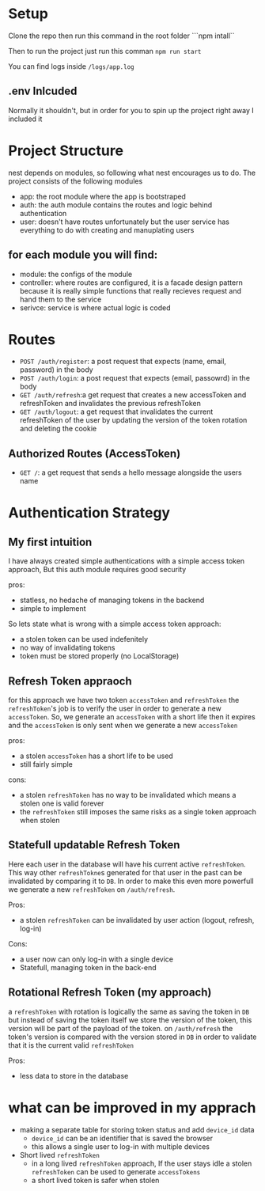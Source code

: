# Setup

Clone the repo then run this command in the root folder
```npm intall``

Then to run the project just run this comman
```npm run start```

You can find logs inside `/logs/app.log`

## .env Inlcuded
Normally it shouldn't, but in order for you to spin up the project right away I included it


# Project Structure
nest depends on modules, so following what nest encourages us to do.
The project consists of the following modules
- app: the root module where the app is bootstraped
- auth: the auth module contains the routes and logic behind authentication
- user: doesn't have routes unfortunately but the user service has everything to do with creating and manuplating users

## for each module you will find:
- module: the configs of the module
- controller: where routes are configured, it is a facade design pattern because it is really simple functions that really recieves request and hand them to the service
- serivce: service is where actual logic is coded


# Routes

- `POST /auth/register`: a post request that expects (name, email, password) in the body
- `POST /auth/login`: a post request that expects (email, passowrd) in the body
- `GET /auth/refresh`:a get request that creates a new accessToken and refreshToken and invalidates the previous refreshToken
- `GET /auth/logout`: a get request that invalidates the current refreshToken of the user by updating the version of the token rotation and deleting the cookie

## Authorized Routes (AccessToken)
- `GET /`: a get request that sends a hello message alongside the users name


# Authentication Strategy
## My first intuition
I have always created simple authentications with a simple access token approach,
But this auth module requires good security

pros:
- statless, no hedache of managing tokens in the backend
- simple to implement

So lets state what is wrong with a simple access token approach:
- a stolen token can be used indefenitely
- no way of invalidating tokens
- token must be stored properly (no LocalStorage)

## Refresh Token appraoch
for this approach we have two token `accessToken` and `refreshToken`
the `refreshToken`'s job is to verify the user in order to generate a new `accessToken`.
So, we generate an `accessToken` with a short life then it expires and the `accessToken` is only sent when we generate a new `accessToken`

pros:
- a stolen `accessToken` has a short life to be used
- still fairly simple

cons:
- a stolen `refreshToken` has no way to be invalidated which means a stolen one is valid forever
- the `refreshToken` still imposes the same risks as a single token approach when stolen

## Statefull updatable Refresh Token
Here each user in the database will have his current active `refreshToken`.
This way other `refreshTokne`s generated for that user in the past can be invalidated by comparing it to `DB`.
In order to make this even more powerfull we generate a new `refreshToken` on `/auth/refresh`.

Pros:
- a stolen `refreshToken` can be invalidated by user action (logout, refresh, log-in)

Cons:
- a user now can only log-in with a single device
- Statefull, managing token in the back-end

## Rotational Refresh Token (my approach)
a `refreshToken` with rotation is logically the same as saving the token in `DB` but instead of saving the token itself we store the version of the token, this version will be part of the payload of the token.
on `/auth/refresh` the token's version is compared with the version stored in `DB` in order to validate that it is the current valid `refreshToken`

Pros:
- less data to store in the database


# what can be improved in my apprach

- making a separate table for storing token status and add `device_id` data
  - `device_id` can be an identifier that is saved the browser
  - this allows a single user to log-in with multiple devices
- Short lived `refreshToken`
  - in a long lived `refreshToken` approach, If the user stays idle a stolen `refreshToken` can be used to generate `accessTokens`
  - a short lived token is safer when stolen